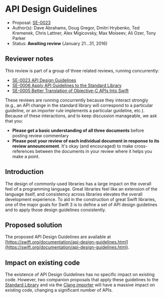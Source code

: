 # API Design Guidelines

* Proposal: [SE-0023](https://github.com/apple/swift-evolution/blob/master/proposals/0023-api-guidelines.md)
* Author(s): Dave Abrahams, Doug Gregor, Dmitri Hrybenko, Ted Kremenek, Chris Lattner, Alex Migicovsky, Max Moiseev, Ali Ozer, Tony Parker
* Status: **Awaiting review** (January 21...31, 2016)

## Reviewer notes

This review is part of a group of three related reviews, running
concurrently:

* [SE-0023 API Design Guidelines](https://github.com/apple/swift-evolution/blob/master/proposals/0023-api-guidelines.md)
* [SE-0006 Apply API Guidelines to the Standard Library](https://github.com/apple/swift-evolution/blob/master/proposals/0006-apply-api-guidelines-to-the-standard-library.md)
* [SE-0005 Better Translation of Objective-C APIs Into Swift](https://github.com/apple/swift-evolution/blob/master/proposals/0005-objective-c-name-translation.md)

These reviews are running concurrently because they interact strongly
(e.g., an API change in the standard library will correspond to a
particular guideline, or an importer rule implements a particular
guideline, etc.). Because of these interactions, and to keep
discussion manageable, we ask that you:

* **Please get a basic understanding of all three documents** before
  posting review commentary
* **Please post your review of each individual document in response to
  its review announcement**. It's okay (and encouraged) to make
  cross-references between the documents in your review where it helps
  you make a point.

## Introduction

The design of commonly-used libraries has a large impact on the
overall feel of a programming language. Great libraries feel like an
extension of the language itself, and consistency across libraries
elevates the overall development experience. To aid in the
construction of great Swift libraries, one of the major goals for
Swift 3 is to define a set of API design guidelines and to apply those
design guidelines consistently.

## Proposed solution

The proposed API Design Guidelines are available at
[https://swift.org/documentation/api-design-guidelines.html](https://swift.org/documentation/api-design-guidelines.html).

## Impact on existing code

The existence of API Design Guidelines has no specific impact on
existing code. However, two companion proposals that apply these
guidelines to the [Standard
Library](0006-apply-api-guidelines-to-the-standard-library.md) and via
the [Clang importer](0005-objective-c-name-translation.md) will have a
massive impact on existing code, changing a significant number of
APIs.
